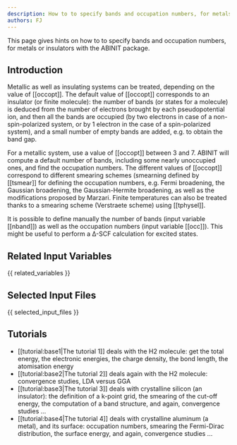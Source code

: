 ```yaml
---
description: How to to specify bands and occupation numbers, for metals or insulators
authors: FJ
---
```

<!--- This is the source file for this topics. Can be edited. -->

This page gives hints on how to to specify bands and occupation numbers, 
for metals or insulators with the ABINIT package.

## Introduction

  
Metallic as well as insulating systems can be treated, depending on the value
of [[occopt]]. The default value of [[occopt]] corresponds to an insulator (or
finite molecule): the number of bands (or states for a molecule) is deduced
from the number of electrons brought by each pseudopotential ion, and then all
the bands are occupied (by two electrons in case of a non-spin-polarized
system, or by 1 electron in the case of a spin-polarized system), and a small
number of empty bands are added, e.g. to obtain the band gap.

For a metallic system, use a value of [[occopt]] between 3 and 7. ABINIT will
compute a default number of bands, including some nearly unoccupied ones, and
find the occupation numbers. The different values of [[occopt]] correspond to
different smearing schemes (smearning defined by [[tsmear]] for defining the
occupation numbers, e.g. Fermi broadening, the Gaussian broadening, the
Gaussian-Hermite broadening, as well as the modifications proposed by Marzari.
Finite temperatures can also be treated thanks to a smearing scheme
(Verstraete scheme) using [[tphysel]].

It is possible to define manually the number of bands (input variable
[[nband]]) as well as the occupation numbers (input variable [[occ]]). This
might be useful to perform a Δ-SCF calculation for excited states.



## Related Input Variables

{{ related_variables }}

## Selected Input Files

{{ selected_input_files }}

## Tutorials

* [[tutorial:base1|The tutorial 1]] deals with the H2 molecule: get the total energy, the electronic energies, the charge density, the bond length, the atomisation energy 
* [[tutorial:base2|The tutorial 2]] deals again with the H2 molecule: convergence studies, LDA versus GGA 
* [[tutorial:base3|The tutorial 3]] deals with crystalline silicon (an insulator): the definition of a k-point grid, the smearing of the cut-off energy, the computation of a band structure, and again, convergence studies ...
* [[tutorial:base4|The tutorial 4]] deals with crystalline aluminum (a metal), and its surface: occupation numbers, smearing the Fermi-Dirac distribution, the surface energy, and again, convergence studies ...

